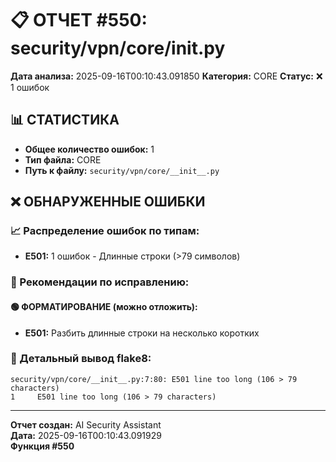 # 📋 ОТЧЕТ #550: security/vpn/core/__init__.py

**Дата анализа:** 2025-09-16T00:10:43.091850
**Категория:** CORE
**Статус:** ❌ 1 ошибок

## 📊 СТАТИСТИКА

- **Общее количество ошибок:** 1
- **Тип файла:** CORE
- **Путь к файлу:** `security/vpn/core/__init__.py`

## ❌ ОБНАРУЖЕННЫЕ ОШИБКИ

### 📈 Распределение ошибок по типам:

- **E501:** 1 ошибок - Длинные строки (>79 символов)

### 🎯 Рекомендации по исправлению:

#### 🟢 ФОРМАТИРОВАНИЕ (можно отложить):
- **E501:** Разбить длинные строки на несколько коротких

### 📝 Детальный вывод flake8:

```
security/vpn/core/__init__.py:7:80: E501 line too long (106 > 79 characters)
1     E501 line too long (106 > 79 characters)

```

---
**Отчет создан:** AI Security Assistant  
**Дата:** 2025-09-16T00:10:43.091929  
**Функция #550**
